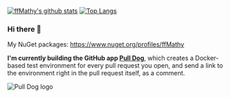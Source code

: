 [![ffMathy's github stats](https://github-readme-stats.vercel.app/api?username=ffMathy)](https://github.com/anuraghazra/github-readme-stats)
[![Top Langs](https://github-readme-stats.vercel.app/api/top-langs/?username=ffMathy&layout=compact)](https://github.com/anuraghazra/github-readme-stats)

### Hi there 👋

My NuGet packages: https://www.nuget.org/profiles/ffMathy

**I'm currently building the GitHub app [Pull Dog](https://dogger.io)**, which creates a Docker-based test environment for every pull request you open, and send a link to the environment right in the pull request itself, as a comment.

![Pull Dog logo](https://dogger.io/images/dogger-no-title.svg)

<!--
**ffMathy/ffMathy** is a ✨ _special_ ✨ repository because its `README.md` (this file) appears on your GitHub profile.

Here are some ideas to get you started:

- 🔭 I’m currently working on ...
- 🌱 I’m currently learning ...
- 👯 I’m looking to collaborate on ...
- 🤔 I’m looking for help with ...
- 💬 Ask me about ...
- 📫 How to reach me: ...
- 😄 Pronouns: ...
- ⚡ Fun fact: ...
-->
